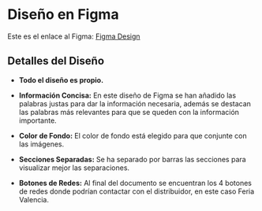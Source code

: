 # Diseño en Figma

Este es el enlace al Figma: [Figma Design](https://www.figma.com/design/kJlKj298p1w2seIs7zhavk/Supuesto1?node-id=0-1&t=H3FPxrH39f2KYa0Z-1)

## Detalles del Diseño

- **Todo el diseño es propio.**
  
- **Información Concisa:** En este diseño de Figma se han añadido las palabras justas para dar la información necesaria, además se destacan las palabras más relevantes para que se queden con la información importante.

- **Color de Fondo:** El color de fondo está elegido para que conjunte con las imágenes.

- **Secciones Separadas:** Se ha separado por barras las secciones para visualizar mejor las separaciones.

- **Botones de Redes:** Al final del documento se encuentran los 4 botones de redes donde podrían contactar con el distribuidor, en este caso Feria Valencia.

